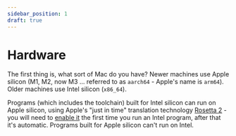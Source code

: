 ```yaml
---
sidebar_position: 1
draft: true
---
```


# Hardware

The first thing is, what sort of Mac do you have? Newer machines use Apple silicon (M1, M2, now M3 ... referred to as `aarch64` - Apple's name is `arm64`). Older machines use Intel silicon (`x86_64`).

Programs (which includes the toolchain) built for Intel silicon can run on Apple silicon, using Apple's "just in time" translation technology [Rosetta 2](<https://en.wikipedia.org/wiki/Rosetta_(software)#Rosetta_2>) - you will need to [enable it](https://support.apple.com/en-gb/HT211861) the first time you run an Intel program, after that it's automatic. Programs built for Apple silicon can't run on Intel.
